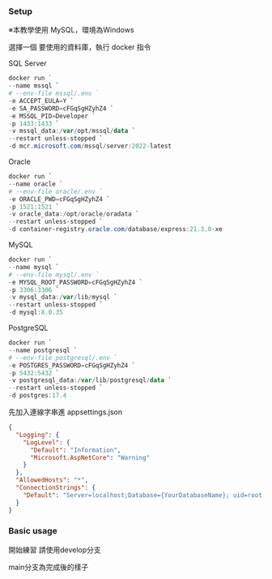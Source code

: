 ### Setup

※本教學使用 MySQL，環境為Windows

選擇一個 要使用的資料庫，執行 docker 指令

SQL Server

```ps1
docker run `
--name mssql `
# --env-file mssql/.env `
-e ACCEPT_EULA=Y `
-e SA_PASSWORD=cFGqSgHZyhZ4 `
-e MSSQL_PID=Developer `
-p 1433:1433 `
-v mssql_data:/var/opt/mssql/data `
--restart unless-stopped `
-d mcr.microsoft.com/mssql/server:2022-latest
```

Oracle

```ps1
docker run `
--name oracle `
# --env-file oracle/.env `
-e ORACLE_PWD=cFGqSgHZyhZ4 `
-p 1521:1521 `
-v oracle_data:/opt/oracle/oradata `
--restart unless-stopped `
-d container-registry.oracle.com/database/express:21.3.0-xe
```

MySQL

```ps1
docker run `
--name mysql `
# --env-file mysql/.env `
-e MYSQL_ROOT_PASSWORD=cFGqSgHZyhZ4 `
-p 3306:3306 `
-v mysql_data:/var/lib/mysql `
--restart unless-stopped `
-d mysql:8.0.35
```

PostgreSQL

```ps1
docker run `
--name postgresql `
# --env-file postgresql/.env `
-e POSTGRES_PASSWORD=cFGqSgHZyhZ4 `
-p 5432:5432 `
-v postgresql_data:/var/lib/postgresql/data `
--restart unless-stopped `
-d postgres:17.4
```

先加入連線字串進 appsettings.json

```json
{
  "Logging": {
    "LogLevel": {
      "Default": "Information",
      "Microsoft.AspNetCore": "Warning"
    }
  },
  "AllowedHosts": "*",
  "ConnectionStrings": {
    "Default": "Server=localhost;Database={YourDatabaseName}; uid=root; pwd={YOUR_PASSWORD};TreatTinyAsBoolean=false;Charset=utf8mb4;"
  }
}
```

### Basic usage

開始練習 請使用develop分支

main分支為完成後的樣子
